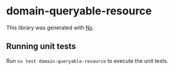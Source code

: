 # domain-queryable-resource

This library was generated with [Nx](https://nx.dev).

## Running unit tests

Run `nx test domain-queryable-resource` to execute the unit tests.
